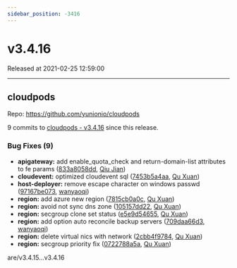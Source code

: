 ```yaml
---
sidebar_position: -3416
---
```


# v3.4.16

Released at 2021-02-25 12:59:00

-----

## cloudpods

Repo: https://github.com/yunionio/cloudpods

9 commits to [cloudpods - v3.4.16](https://github.com/yunionio/cloudpods/compare/v3.4.15...v3.4.16) since this release.

### Bug Fixes (9)
- **apigateway:** add enable_quota_check and return-domain-list attributes to fe params ([833a8058dd](https://github.com/yunionio/cloudpods/commit/833a8058dd46d06d583e29678eb4e6ec512fd585), [Qiu Jian](mailto:qiujian@yunionyun.com))
- **cloudevent:** optimized cloudevent sql ([7453b5a4aa](https://github.com/yunionio/cloudpods/commit/7453b5a4aa9d8fa3cdab4556b6030dd0d8dac90e), [Qu Xuan](mailto:quxuan@yunionyun.com))
- **host-deployer:** remove escape character on windows passwd ([97167be073](https://github.com/yunionio/cloudpods/commit/97167be073c162813a12bf5e1d72dc8c76b82358), [wanyaoqi](mailto:wanyaoqi@yunionyun.com))
- **region:** add azure new region ([7815cb0a0c](https://github.com/yunionio/cloudpods/commit/7815cb0a0ca600f180761bb402900e6e4e717b8a), [Qu Xuan](mailto:quxuan@yunionyun.com))
- **region:** avoid not sync dns zone ([105157dd22](https://github.com/yunionio/cloudpods/commit/105157dd220f39a65c9bb8639fda674abaf7401f), [Qu Xuan](mailto:quxuan@yunionyun.com))
- **region:** secgroup clone set status ([e5e9d54655](https://github.com/yunionio/cloudpods/commit/e5e9d54655eb4bb99e3b8543fc913221e01f6d21), [Qu Xuan](mailto:quxuan@yunionyun.com))
- **region:** add option auto reconcile backup servers ([709daa66d3](https://github.com/yunionio/cloudpods/commit/709daa66d357fb292a2d4620bfaa197dde7af059), [wanyaoqi](mailto:wanyaoqi@yunionyun.com))
- **region:** delete virtual nics with network ([2cbb4f9784](https://github.com/yunionio/cloudpods/commit/2cbb4f97844b54a075d7ca5c427ef423088dccd6), [Qu Xuan](mailto:quxuan@yunionyun.com))
- **region:** secgroup priority fix ([0722788a5a](https://github.com/yunionio/cloudpods/commit/0722788a5aee5f9f0502d69719acb1ed12f076fc), [Qu Xuan](mailto:quxuan@yunionyun.com))

are/v3.4.15...v3.4.16
